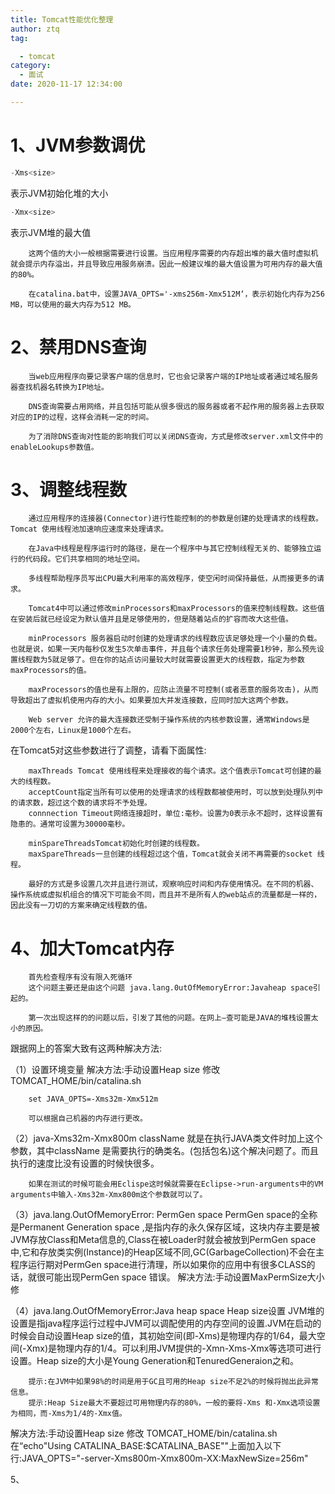 ```yaml
---
title: Tomcat性能优化整理
author: ztq
tag:

  - tomcat
category:
  - 面试
date: 2020-11-17 12:34:00

---
```


# 1、JVM参数调优

```java
-Xms<size>
```

表示JVM初始化堆的大小

```java
-Xmx<size>
```

表示JVM堆的最大值

		这两个值的大小一般根据需要进行设置。当应用程序需要的内存超出堆的最大值时虚拟机就会提示内存溢出，并且导致应用服务崩溃。因此一般建议堆的最大值设置为可用内存的最大值的80%。

		在catalina.bat中，设置JAVA_OPTS='-xms256m-Xmx512M‘，表示初始化内存为256 MB，可以使用的最大内存为512 MB。

# 2、禁用DNS查询

		当web应用程序向要记录客户端的信息时，它也会记录客户端的IP地址或者通过域名服务器查找机器名转换为IP地址。

		DNS查询需要占用网络，并且包括可能从很多很远的服务器或者不起作用的服务器上去获取对应的IP的过程，这样会消耗一定的时间。

		为了消除DNS查询对性能的影响我们可以关闭DNS查询，方式是修改server.xml文件中的enableLookups参数值。

# 3、调整线程数

		通过应用程序的连接器(Connector)进行性能控制的的参数是创建的处理请求的线程数。Tomcat 使用线程池加速响应速度来处理请求。

		在Java中线程是程序运行时的路径，是在一个程序中与其它控制线程无关的、能够独立运行的代码段。它们共享相同的地址空间。

		多线程帮助程序员写出CPU最大利用率的高效程序，使空闲时间保持最低，从而接更多的请求。

		Tomcat4中可以通过修改minProcessors和maxProcessors的值来控制线程数。这些值在安装后就已经设定为默认值并且是足够使用的，但是随着站点的扩容而改大这些值。

		minProcessors 服务器启动时创建的处理请求的线程数应该足够处理一个小量的负载。也就是说，如果一天内每秒仅发生5次单击事件，并且每个请求任务处理需要1秒钟，那么预先设置线程数为5就足够了。但在你的站点访问量较大时就需要设置更大的线程数，指定为参数maxProcessors的值。

		maxProcessors的值也是有上限的，应防止流量不可控制(或者恶意的服务攻击)，从而导致超出了虚拟机使用内存的大小。如果要加大并发连接数，应同时加大这两个参数。

		Web server 允许的最大连接数还受制于操作系统的内核参数设置，通常Windows是2000个左右，Linux是1000个左右。

在Tomcat5对这些参数进行了调整，请看下面属性:

		maxThreads Tomcat 使用线程来处理接收的每个请求。这个值表示Tomcat可创建的最大的线程数。
		acceptCount指定当所有可以使用的处理请求的线程数都被使用时，可以放到处理队列中的请求数，超过这个数的请求将不予处理。
		connnection Timeout网络连接超时，单位:毫秒。设置为0表示永不超时，这样设置有隐患的。通常可设置为30000毫秒。

		minSpareThreadsTomcat初始化时创建的线程数。
		maxSpareThreads一旦创建的线程超过这个值，Tomcat就会关闭不再需要的socket 线程。

		最好的方式是多设置几次并且进行测试，观察响应时间和内存使用情况。在不同的机器、操作系统或虚拟机组合的情况下可能会不同，而且并不是所有人的web站点的流量都是一样的，因此没有一刀切的方案来确定线程数的值。

# 4、加大Tomcat内存

		首先检查程序有没有限入死循环
		这个问题主要还是由这个问题 java.lang.0utOfMemoryError:Javaheap space引起的。

		第一次出现这样的的问题以后，引发了其他的问题。在网上—查可能是JAVA的堆栈设置太小的原因。

跟据网上的答案大致有这两种解决方法:

（1）设置环境变量
		解决方法:手动设置Heap size
		修改TOMCAT_HOME/bin/catalina.sh

		set JAVA_OPTS=-Xms32m-Xmx512m

		可以根据自己机器的内存进行更改。

（2）java-Xms32m-Xmx800m className
		就是在执行JAVA类文件时加上这个参数，其中className
是需要执行的确类名。(包括包名)这个解决问题了。而且执行的速度比没有设置的时候快很多。

		如果在测试的时候可能会用Eclispe这时候就需要在Eclipse->run-arguments中的VM arguments中输入-Xms32m-Xmx800m这个参数就可以了。

（3）java.lang.OutOfMemoryError: PermGen space
PermGen space的全称是Permanent Generation space ,是指内存的永久保存区域，这块内存主要是被JVM存放Class和Meta信息的,Class在被Loader时就会被放到PermGen space中,它和存放类实例(Instance)的Heap区域不同,GC(GarbageCollection)不会在主程序运行期对PermGen space进行清理，所以如果你的应用中有很多CLASS的话，就很可能出现PermGen space 错误。
解决方法:手动设置MaxPermSize大小修

（4）java.lang.OutOfMemoryError:Java heap space Heap size设置
		JVM堆的设置是指java程序运行过程中JVM可以调配使用的内存空间的设置.JVM在启动的时候会自动设置Heap size的值，其初始空间(即-Xms)是物理内存的1/64，最大空间(-Xmx)是物理内存的1/4。可以利用JVM提供的-Xmn-Xms-Xmx等选项可进行设置。Heap size的大小是Young Generation和TenuredGeneraion之和。

		提示:在JVM中如果98%的时间是用于GC且可用的Heap size不足2%的时候将抛出此异常信息。
		提示:Heap Size最大不要超过可用物理内存的80%，一般的要将-Xms 和-Xmx选项设置为相同，而-Xms为1/4的-Xmx值。
解决方法:手动设置Heap size
修改 TOMCAT_HOME/bin/catalina.sh
在“echo"Using CATALINA_BASE:$CATALINA_BASE""上面加入以下行:JAVA_OPTS="-server-Xms800m-Xmx800m-XX:MaxNewSize=256m"







5、
